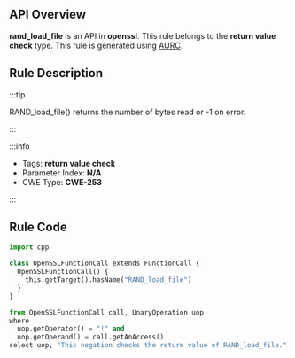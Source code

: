 ---
---


## API Overview
**rand_load_file** is an API in **openssl**. This rule belongs to the **return value check** type. This rule is generated using [AURC](../../tools/AURC).
## Rule Description

:::tip

RAND_load_file() returns the number of bytes read or -1 on error.

:::

:::info

- Tags: **return value check**
- Parameter Index: **N/A**
- CWE Type: **CWE-253**

:::

## Rule Code
```python
import cpp

class OpenSSLFunctionCall extends FunctionCall {
  OpenSSLFunctionCall() {
    this.getTarget().hasName("RAND_load_file")
  }
}

from OpenSSLFunctionCall call, UnaryOperation uop
where
  uop.getOperator() = "!" and
  uop.getOperand() = call.getAnAccess()
select uop, "This negation checks the return value of RAND_load_file."
```